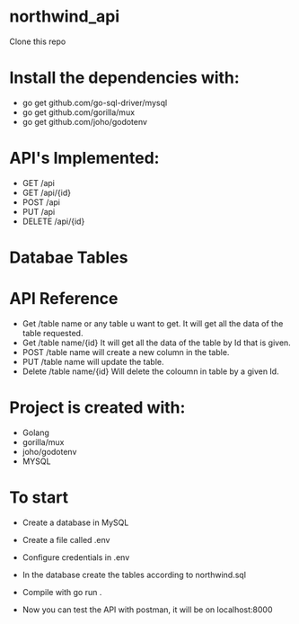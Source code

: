 # northwind_api

Clone this repo

# Install the dependencies with:

- go get github.com/go-sql-driver/mysql
- go get github.com/gorilla/mux
- go get github.com/joho/godotenv

 # API's Implemented:

- GET     /api
- GET     /api/{id} 
- POST    /api
- PUT     /api 
- DELETE  /api/{id}  

# Databae Tables 

# API Reference

- Get  /table name or any table u want to get. It will get all the data of the table requested.
- Get  /table name/{id}  It will get all the data of the table by Id that is given.
- POST /table name  will create a new column in the table.
- PUT  /table name  will update the table. 
- Delete /table name/{id}  Will delete the coloumn in  table by a given Id. 

# Project is created with:

- Golang
- gorilla/mux
- joho/godotenv
- MYSQL

# To start 
- Create a database in MySQL

- Create a file called .env 

- Configure credentials in .env

- In the database create the tables according to northwind.sql

- Compile with go run .

- Now you can test the API with postman, it will be on localhost:8000



